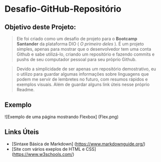# Desafio-GitHub-Repositório

## Objetivo deste Projeto:

>Ele foi criado como um desafio de projeto para o **Bootcamp Santander** da plataforma DIO ( *O primeiro deles* ). É um projeto simples, apenas para mostrar que o desenvolvedor tem uma conta Github e sabe utilizá-lo, criando um repositório e fazendo commits e pushs de seu computador pessoal para seu próprio Github.

>Devido a simplicidade de ser apenas um repositório demostrativo, eu o utilizo para guardar algumas informações sobre linguagens que podem me servir de lembretes no futuro, com resumos rápidos e exemplos visuais. Além de guardar alguns link úteis nesse próprio Readme.

## Exemplo

![Exemplo de uma página mostrando Flexbox] (Flex.png)

## Links Úteis

- [Sintaxe Básica de Markdown] (https://www.markdownguide.org/)
- [Site com vários exeplos de HTML e CSS] (https://www.w3schools.com/)




